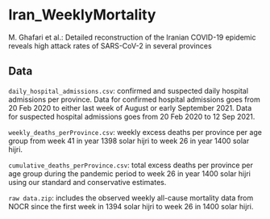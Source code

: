 # Iran_WeeklyMortality
M. Ghafari et al.: Detailed reconstruction of the Iranian COVID-19 epidemic reveals high attack rates of SARS-CoV-2 in several provinces 

## Data

`daily_hospital_admissions.csv`: confirmed and suspected daily hospital admissions per province. Data for confirmed hospital admissions goes from 20 Feb 2020 to either last week of August or early September 2021. Data for suspected hospital admissions goes from 20 Feb 2020 to 12 Sep 2021.

`weekly_deaths_perProvince.csv`: weekly excess deaths per province per age group from week 41 in year 1398 solar hijri to week 26 in year 1400 solar hijri.

`cumulative_deaths_perProvince.csv`: total excess deaths per province per age group during the pandemic period to week 26 in year 1400 solar hijri using our standard and conservative estimates.

`raw data.zip`: includes the observed weekly all-cause mortality data from NOCR since the first week in 1394 solar hijri to week 26 in 1400 solar hijri.
